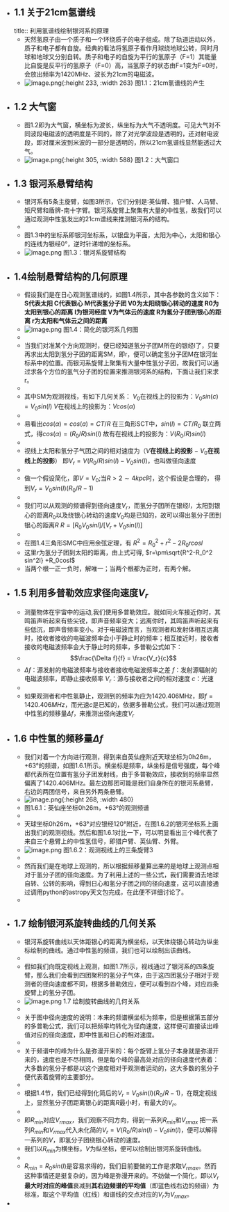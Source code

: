 - ## 1.1 关于21cm氢谱线
  title:: 利用氢谱线绘制银河系的原理
	- 天然氢原子由一个质子和一个环绕质子的电子组成。除了轨道运动以外，质子和电子都有自旋。经典的看法将氢原子看作月球绕地球公转，同时月球和地球又分别自转。质子和电子的自旋为平行的氢原子（F=1）其能量比自旋是反平行的氢原子（F=0）高，当氢原子的状态由F=1变为F=0时，会放出频率为1420MHz、波长为21cm的电磁波。
	- ![image.png](../assets/中性氢跃迁.png){:height 233, :width 263}
	  图1.1：21cm氢谱线的产生
- ## 1.2 大气窗
	- 图1.2即为大气窗，横坐标为波长，纵坐标为大气不透明度。可见大气对不同波段电磁波的透明度是不同的，除了对光学波段是透明的，还对射电波段，即对厘米波到米波的一部分是透明的，所以21cm氢谱线显然能透过大气。
	- ![image.png](../assets/大气窗.png){:height 305, :width 588} 
	  图1.2：大气窗口
- ## 1.3 银河系悬臂结构
	- 银河系有5条主旋臂，如图3所示，它们分别是∶英仙臂、猎户臂、人马臂、矩尺臂和盾牌-南十字臂。银河系旋臂上聚集有大量的中性氢，故我们可以通过观测中性氢发出的21cm谱线来推测银河系的结构。
	-
	- 图1.3中的坐标系即银河坐标系，以银盘为平面，太阳为中心，太阳和银心的连线为银经0°，逆时针递增的坐标系。
	- ![image.png](../assets/旋臂结构.png)
	  图1.3：银河系旋臂结构
- ## 1.4绘制悬臂结构的几何原理
	- 假设我们是在日心观测氢谱线的，如图1.4所示，其中各参数的含义如下：
	  **S代表太阳
	  C代表银心
	  M代表氢分子团
	  V0为太阳绕银心转动的速度
	  R0为太阳到银心的距离
	  l为银河经度
	  V为气体云的速度
	  R为氢分子团到银心的距离
	  r为太阳和气体云之间的距离**
	- ![image.png](../assets/旋臂结构几何.png)
	  图1.4：简化的银河系几何图
	-
	- 当我们对准某个方向观测时，便已经知道氢分子团M所在的银经l了，只要再求出太阳到氢分子团的距离SM，即r，便可以确定氢分子团M在银河坐标系中的位置。而银河系旋臂上聚集有大量中性氢分子团，故我们可以通过求各个方位的氢气分子团的位置来推测银河系的结构，下面让我们来求r。
	-
	- 其中SM为观测视线，有如下几何关系：
	  $V_0$在视线上的投影为：$V_0 sin(c)=V_0sin(l)$
	  $V$在视线上的投影为：$Vcos(\alpha)$
	-
	- 易看出$cos(\alpha)=cos(a)=CT/R$
	  在三角形SCT中，$sin(l)=CT/R_0$
	  联立两式，得$cos(\alpha)=(R_0/R)sin(l)$
	  故有在视线上的投影为：$V(R_0/R)sin(l)$
	-
	- 视线上太阳和氢分子气团之间的相对速度为（$V$**在视线上的投影** $-$ $V_0$**在视线上的投影**）
	  即$V_r=V(R_0/R)sin(l)-V_0sin(l)$，也叫做径向速度
	-
	- 做一个假设简化，即$V=V_0$;当$R\gt 2\sim4 kpc$时，这个假设是合理的，
	  得到$V_r=V_0sin(l)(R_0/R-1)$
	-
	- 我们可以从观测的频谱得到径向速度$V_r$，而氢分子团所在银经$l$，太阳到银心的距离$R_0$以及绕银心转动的速度$V_0$均是已知的，故可以得出氢分子团到银心的距离$R$
	  $R=[R_{0} V_{0}sinl]/[V_r+V_0sin(l)]$
	-
	- 在图1.4三角形SMC中应用余弦定理，有
	  $R^2=R_0^2+r^2-2R_0rcosl$
	- 这里$r$为氢分子团到太阳的距离，由上式可得,
	  $r=\pm\sqrt{R^2-R_0^2 sin^2l} +R_0cosl$
	- 当两个根一正一负时，解唯一；当两个根都为正时，有两个解。
- ## 1.5 利用多普勒效应求径向速度$V_r$
	- 测量物体在宇宙中的运动,我们使用多普勒效应。就如同火车接近你时，其鸣笛声听起来有些尖锐，即声音频率变大；远离你时，其鸣笛声听起来有些低沉，即声音频率变小。对于电磁波而言，当观测者和发射体相互远离时，接收者接收的电磁波频率会小于静止时的频率；相互接近时，接收者接收的电磁波频率会大于静止时的频率，多普勒公式如下：
	- $$\frac{\Delta f}{f} = \frac{V_r}{c}$$
	- $\Delta f$：源发射的电磁波频率与接收者接收电磁波频率之差
	  $f$：发射源辐射的电磁波频率，即静止接收频率
	  $V_r$：源与接收者之间的相对速度
	  $c$：光速
	-
	- 如果观测者和中性氢静止，观测到的频率为应为1420.406MHz，即$f=1420.406MHz$，而光速$c$是已知的，依据多普勒公式，我们可以通过观测中性氢的频移量$\Delta f$，来推测出径向速度$V_r$
- ## 1.6 中性氢的频移量$\Delta f$
	- 我们对着一个方向进行观测，得到来自英仙座附近天球坐标为0h26m，+63°的频谱，如图1.6.1所示。横坐标是频率，纵坐标是信号强度，每个峰都代表所在位置有氢分子团发射线，由于多普勒效应，接收到的频率显然偏离了1420.406MHz。最左边那团可能是我们自身所在的银河系悬臂，右边的两团信号，来自另外两条悬臂。
	- ![image.png](../assets/英仙座频谱.png){:height 268, :width 480}
	- 图1.6.1：英仙座坐标0h26m，+63°的观测频谱
	-
	- 天球坐标0h26m，+63°对应银经120°附近，在图1.6.2的银河坐标系上画出我们的观测视线。然后和图1.6.1对比一下，可以明显看出三个峰代表了来自三个悬臂上的中性氢信号，即猎户臂、英仙臂、外臂。
	- ![image.png](../assets/视线上三条旋臂.png) 
	  图1.6.2：观测视线上的三条旋臂3
	-
	- 然而我们是在地球上观测的，所以根据频移量算出来的是地球上观测点相对于氢分子团的径向速度。为了利用上述的一些公式，我们需要消去地球自转、公转的影响，得到日心和氢分子团之间的径向速度，这可以直接通过调用python的astropy天文包完成，在此便不详细讨论了。
	-
- ## 1.7 绘制银河系旋转曲线的几何关系
	- 银河系旋转曲线以天体距银心的距离为横坐标，以天体绕银心转动为纵坐标绘制的曲线。通过中性氢的频谱，我们也可以绘制出该曲线。
	-
	- 假如我们向既定视线上观测，如图1.7所示，视线通过了银河系的四条旋臂，那么我们会看到四团聚积的氢分子气体，由于这四团氢分子相对于观测者的径向速度都不同，根据多普勒效应，便可以看到四个峰，对应四条旋臂上的氢分子团。
	- ![image.png](../assets/旋转曲线的几何关系.png)
	  1.7 绘制旋转曲线的几何关系
	-
	- 关于图中径向速度的说明：本来的频谱横坐标为频率，但是根据第五部分的多普勒公式，我们可以把频率均转化为径向速度，这样便可直接读出峰值对应的径向速度，即中性氢和日心的相对速度。
	-
	- 关于频谱中的峰为什么是弥漫开来的：每个旋臂上氢分子本身就是弥漫开来的，速度也是不尽相同，但是每个峰的最高处对应的径向速度代表着：大多数的氢分子都是以这个速度相对于观测者运动的，这大多数的氢分子便代表着旋臂的主要部分。
	-
	- 根据1.4节，我们已经得到化简后的$V_r=V_0sin(l)(R_0/R-1)$，在既定视线上，显然氢分子团距离银心的距离$R$最小时，有最大的$V_r$。
	-
	- 即$R_{min}$对应$V_{r max}$，我们观察不同方向，得到一系列$R_{min}$和$V_{r max}$
	  把一系列$R_{min}$和$V_{r max}$代入未化简的$V_r=V(R_0/R)sin(l)-V_0sin(l)$，便可以解得一系列的$V$，即氢分子团绕银心转动的速度。
	- 我们以$R_{min}$为横坐标，$V$为纵坐标，便可以绘制出银河系旋转曲线。
	-
	- $R_{min}=R_0sin(l)$是容易求得的，我们目前要做的工作是求取$V_{r max}$。然而这种事情还是挺复杂的，因为峰是弥漫开来的。不妨做一个简化，即以$V_r$**最大时对应的峰值**衰减到**其右边频谱的平均值**（即蓝色线右边的频谱）为标准，取这个平均值（红线）和谱线的交点对应的$V_r$为$V_{rmax}$。
-